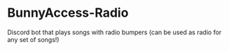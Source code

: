 # BunnyAccess-Radio
Discord bot that plays songs with radio bumpers (can be used as radio for any set of songs!)
